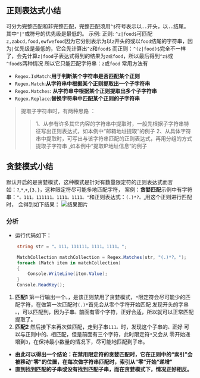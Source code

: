 ## 正则表达式小结

可分为完整匹配和非完整匹配，完整匹配须用`^$`符号表示以`..`开头，以`..`结尾。其中`"|"`或符号的优先级是最低的。
示例:
正则: `^z|food$`可匹配 `z,zabcd,food,ewfwefood`因为它分别表示为以`z`开头的或以`food`结尾的字符串，因为`|`优先级是最低的，它会先计算出`^z`和`food$`
而正则：`^(z|food)$`完全不一样了，会先计算`z|food`子表达式得到的结果为`z或food`，所以最后得到`^z$`或`^food$`两种情况
所以它只能匹配字符串：`z`或`food`
常用方法有
- `Regex.IsMatch`:**用于判断某个字符串是否匹配某个正则**
- `Regex.Match`:**从字符串中根据某个正则提取出一个子字符串**
- `Regex.Matches`: **从字符串中根据某个正则提取出多个子字符串**
- `Regex.Replace`:**替换字符串中匹配某个正则的子字符串**
>提取子字符串时，有两种思路 ：
>>1、从参有许多其它内容的字符串中提取时，一般先根据子字符串特征写出正则表达式，如本例中“邮箱地址提取”的例子
>>2、从具体字符串中提取时，可写出与该字符串匹配的正则表达式，再用分组的方式提取子字符串 ,如本例中“提取IP地址信息”的例子

## 贪婪模式小结
  默认开启的是贪婪模式，这种模式是针对有数量限定符的正则表达式而言
如：`?`,`*`,`+`,`{3,}`，这种限定符尽可能多地匹配字符，
案例：**贪婪匹配**示例中有字符串：`"。111。111111。1111。1111。"`和正则表达式：`(.)*?。`,用这个正则进行匹配时，
会得到如下结果：
![][resImg]

### 分析
- 运行代码如下：
``` C#
    string str = "。111。111111。1111。1111。";

    MatchCollection matchCollection = Regex.Matches(str, "(.)*?。");
    foreach (Match item in matchCollection)
    {
        Console.WriteLine(item.Value);
    }
    Console.ReadKey();
```
1. **匹配1**
    第一行输出一个`。`，是该正则禁用了贪婪模式，`*`限定符会尽可能少的匹配字符，在做第一次匹配时`(.)*`首先会从零个字符开始匹配
    发现开头的字串 `。`，可以匹配到，因为子串`。`前面有零个字符，正好合适，所以就可以正常匹配提取了。
2. **匹配2**
    然后接下来再次做匹配，走到子串`111。`时，发现这个子串的`。`正好 可以与正则中的`。`相匹配，但是前面有三个字符，此时限定符`*`又会从
    零开始递增到`3`，在保持最小数量的情况下，尽可能地匹配到子串。

- **由此可以得出一个结论：在禁用限定符的贪婪匹配时，它在正则中的“索引”会被移动“零”的位置，在每次做字符串匹配时，索引从“零”开始“递增”**
- **直到找到匹配的子串或没有找到匹配子串，而在贪婪模式下，情况正好相反。**

[resImg]:/img/res.png "结果图片"
